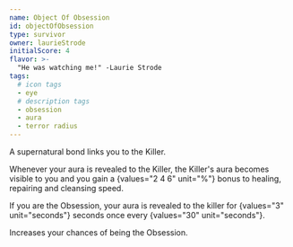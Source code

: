 ```yaml
---
name: Object Of Obsession
id: objectOfObsession
type: survivor
owner: laurieStrode
initialScore: 4
flavor: >-
  "He was watching me!" -Laurie Strode
tags:
  # icon tags
  - eye
  # description tags
  - obsession
  - aura
  - terror radius
---
```


A supernatural bond links you to the Killer.

Whenever your aura is revealed to the Killer, the Killer's aura becomes visible to you and you gain a {values="2 4 6" unit="%"} bonus to healing, repairing and cleansing speed.

If you are the Obsession, your aura is revealed to the killer for {values="3" unit="seconds"} seconds once every {values="30" unit="seconds"}.

Increases your chances of being the Obsession.
